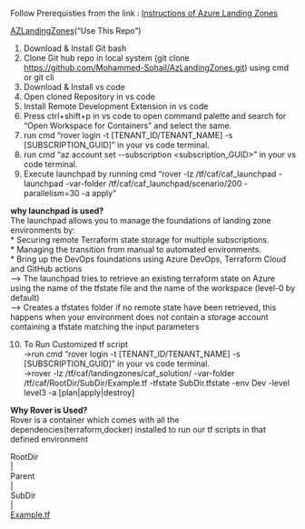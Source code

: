 <p class="has-line-data" data-line-start="0" data-line-end="1">Follow Prerequisties from the link : <a href="https://github.com/Azure/caf-terraform-landingzones/blob/master/documentation/getting_started/getting_started.md">Instructions of Azure Landing Zones</a></p>
<p class="has-line-data" data-line-start="2" data-line-end="3"><a href="https://github.com/Azure/caf-terraform-landingzones.git">AZLandingZones</a>(“Use This Repo”)</p>
<ol>
<li class="has-line-data" data-line-start="4" data-line-end="5">Download &amp; Install Git bash</li>
<li class="has-line-data" data-line-start="5" data-line-end="6">Clone Git hub repo in local system (git clone <a href="https://github.com/Mohammed-Sohail/AzLandingZones.git">https://github.com/Mohammed-Sohail/AzLandingZones.git</a>) using cmd or git cli</li>
<li class="has-line-data" data-line-start="6" data-line-end="7">Download &amp; Install vs code</li>
<li class="has-line-data" data-line-start="7" data-line-end="8">Open cloned Repository in vs code</li>
<li class="has-line-data" data-line-start="8" data-line-end="9">Install Remote Development Extension in vs code</li>
<li class="has-line-data" data-line-start="9" data-line-end="10">Press ctrl+shift+p in vs code to open command palette and search for “Open Workspace for Containers” and select the same.</li>
<li class="has-line-data" data-line-start="10" data-line-end="11">run cmd “rover login -t [TENANT_ID/TENANT_NAME] -s [SUBSCRIPTION_GUID]” in your vs code terminal.</li>
<li class="has-line-data" data-line-start="11" data-line-end="12">run cmd “az account set --subscription &lt;subscription_GUID&gt;” in your vs code terminal.</li>
<li class="has-line-data" data-line-start="12" data-line-end="14">Execute launchpad by running cmd “rover -lz /tf/caf/caf_launchpad -launchpad -var-folder /tf/caf/caf_launchpad/scenario/200 -parallelism=30 -a apply”</li>
</ol>
<p class="has-line-data" data-line-start="14" data-line-end="21"><strong>why launchpad is used?</strong><br>
The launchpad allows you to manage the foundations of landing zone environments by:<br>
* Securing remote Terraform state storage for multiple subscriptions.<br>
* Managing the transition from manual to automated environments.<br>
* Bring up the DevOps foundations using Azure DevOps, Terraform Cloud and GitHub actions<br>
–&gt; The launchpad tries to retrieve an existing terraform state on Azure using the name of the tfstate file and the name of the workspace (level-0 by default)<br>
–&gt; Creates a tfstates folder if no remote state have been retrieved, this happens when your environment does not contain a storage account containing a tfstate matching the input parameters</p>
<ol start="10">
<li class="has-line-data" data-line-start="22" data-line-end="26">To Run Customized tf script<br>
-&gt;run cmd “rover login -t [TENANT_ID/TENANT_NAME] -s [SUBSCRIPTION_GUID]” in your vs code terminal.<br>
-&gt;rover -lz /tf/caf/landingzones/caf_solution/ -var-folder /tf/caf/RootDir/SubDir/Example.tf -tfstate SubDir.tfstate -env Dev -level level3 -a [plan|apply|destroy]</li>
</ol>
<p class="has-line-data" data-line-start="26" data-line-end="28"><strong>Why Rover is Used?</strong><br>
Rover is a container which comes with all the dependencies(terraform,docker) installed to run our tf scripts in that defined environment</p>
<p class="has-line-data" data-line-start="30" data-line-end="37">RootDir<br>
|<br>
Parent<br>
|<br>
SubDir<br>
|<br>
<a href="http://Example.tf">Example.tf</a></p>
